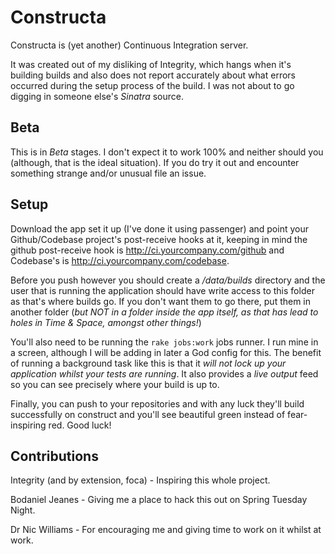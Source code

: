 # Constructa

Constructa is (yet another) Continuous Integration server. 

It was created out of my disliking of Integrity, which hangs when it's building builds and also does not report accurately about what errors occurred during the setup process of the build. I was not about to go digging in someone else's *Sinatra* source.

## Beta 

This is in *Beta* stages. I don't expect it to work 100% and neither should you (although, that is the ideal situation). If you do try it out and encounter something strange and/or unusual file an issue.

## Setup

Download the app set it up (I've done it using passenger) and point your Github/Codebase project's post-receive hooks at it, keeping in mind the github post-receive hook is http://ci.yourcompany.com/github and Codebase's is http://ci.yourcompany.com/codebase.

Before you push however you should create a _/data/builds_ directory and the user that is running the application should have write access to this folder as that's where builds go. If you don't want them to go there, put them in another folder (*but NOT in a folder inside the app itself, as that has lead to holes in Time & Space, amongst other things!*)

You'll also need to be running the `rake jobs:work` jobs runner. I run mine in a screen, although I will be adding in later a God config for this. The benefit of running a background task like this is that it _will not lock up your application whilst your tests are running_. It also provides a *live output* feed so you can see precisely where your build is up to.

Finally, you can push to your repositories and with any luck they'll build successfully on construct and you'll see beautiful green instead of fear-inspiring red. Good luck!

## Contributions

Integrity (and by extension, foca) - Inspiring this whole project.

Bodaniel Jeanes - Giving me a place to hack this out on Spring Tuesday Night.

Dr Nic Williams - For encouraging me and giving time to work on it whilst at work.

